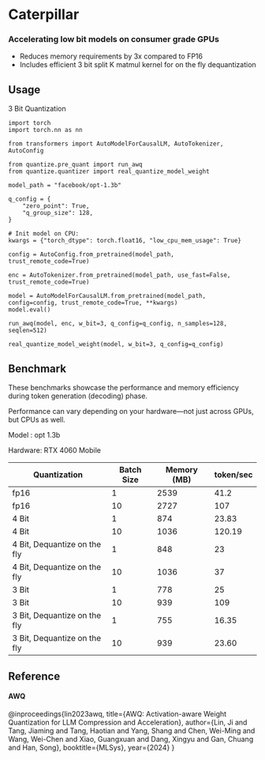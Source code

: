 # Caterpillar

### Accelerating low bit models on consumer grade GPUs 

- Reduces memory requirements by 3x compared to FP16
- Includes efficient 3 bit split K matmul kernel for on the fly dequantization



## Usage

3 Bit Quantization

```
import torch 
import torch.nn as nn

from transformers import AutoModelForCausalLM, AutoTokenizer, AutoConfig

from quantize.pre_quant import run_awq
from quantize.quantizer import real_quantize_model_weight

model_path = "facebook/opt-1.3b"

q_config = {
    "zero_point": True,
    "q_group_size": 128,
}

# Init model on CPU:
kwargs = {"torch_dtype": torch.float16, "low_cpu_mem_usage": True}

config = AutoConfig.from_pretrained(model_path, trust_remote_code=True)

enc = AutoTokenizer.from_pretrained(model_path, use_fast=False, trust_remote_code=True)

model = AutoModelForCausalLM.from_pretrained(model_path, config=config, trust_remote_code=True, **kwargs)
model.eval()

run_awq(model, enc, w_bit=3, q_config=q_config, n_samples=128, seqlen=512)

real_quantize_model_weight(model, w_bit=3, q_config=q_config)

```

## Benchmark

These benchmarks showcase the performance and memory efficiency during token generation (decoding) phase.

Performance can vary depending on your hardware—not just across GPUs, but CPUs as well. 

Model : opt 1.3b 

Hardware: RTX 4060 Mobile

| Quantization  | Batch Size | Memory (MB) | token/sec |
|---------------|------------|-------------|-----------| 
|  fp16         |1           | 2539        |  41.2    
|  fp16         | 10         | 2727        |  107
| 4 Bit         | 1          | 874         |  23.83
| 4 Bit         | 10          | 1036         |  120.19
| 4 Bit, Dequantize on the fly  | 1          | 848         |  23
| 4 Bit, Dequantize on the fly  | 10          | 1036         |  37
| 3 Bit         | 1          | 778        |  25
| 3 Bit         | 10          | 939         |  109
| 3 Bit, Dequantize on the fly  | 1          |  755      |  16.35
| 3 Bit, Dequantize on the fly  | 10          | 939         |  23.60


## Reference

#### AWQ

@inproceedings{lin2023awq,
  title={AWQ: Activation-aware Weight Quantization for LLM Compression and Acceleration},
  author={Lin, Ji and Tang, Jiaming and Tang, Haotian and Yang, Shang and Chen, Wei-Ming and Wang, Wei-Chen and Xiao, Guangxuan and Dang, Xingyu and Gan, Chuang and Han, Song},
  booktitle={MLSys},
  year={2024}
}
